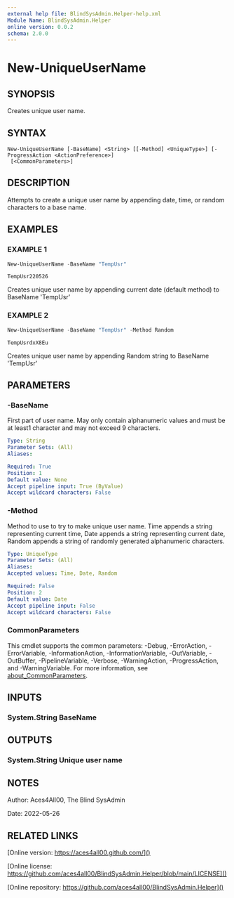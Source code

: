 ```yaml
---
external help file: BlindSysAdmin.Helper-help.xml
Module Name: BlindSysAdmin.Helper
online version: 0.0.2
schema: 2.0.0
---
```


# New-UniqueUserName

## SYNOPSIS
Creates unique user name.

## SYNTAX

```
New-UniqueUserName [-BaseName] <String> [[-Method] <UniqueType>] [-ProgressAction <ActionPreference>]
 [<CommonParameters>]
```

## DESCRIPTION
Attempts to create a unique user name by appending date, time, or random characters to a base name.

## EXAMPLES

### EXAMPLE 1
```powershell
New-UniqueUserName -BaseName "TempUsr"
```
```output
TempUsr220526
```

Creates unique user name by appending current date (default method) to BaseName 'TempUsr'

### EXAMPLE 2
```powershell
New-UniqueUserName -BaseName "TempUsr" -Method Random
```
```output
TempUsrdxX8Eu
```

Creates unique user name by appending Random string to BaseName 'TempUsr'

## PARAMETERS

### -BaseName
First part of user name.
May only contain alphanumeric values and must be at least1 character and may not exceed 9 characters.

```yaml
Type: String
Parameter Sets: (All)
Aliases:

Required: True
Position: 1
Default value: None
Accept pipeline input: True (ByValue)
Accept wildcard characters: False
```

### -Method
Method to use to try to make unique user name.
Time appends a string representing current time, Date appends a string representing current date, Random appends a string of randomly generated alphanumeric characters.

```yaml
Type: UniqueType
Parameter Sets: (All)
Aliases:
Accepted values: Time, Date, Random

Required: False
Position: 2
Default value: Date
Accept pipeline input: False
Accept wildcard characters: False
```

### CommonParameters
This cmdlet supports the common parameters: -Debug, -ErrorAction, -ErrorVariable, -InformationAction, -InformationVariable, -OutVariable, -OutBuffer, -PipelineVariable, -Verbose, -WarningAction, -ProgressAction, and -WarningVariable. For more information, see [about_CommonParameters](http://go.microsoft.com/fwlink/?LinkID=113216).

## INPUTS

### System.String   BaseName
## OUTPUTS

### System.String   Unique user name
## NOTES
Author: Aces4All00, The Blind SysAdmin

Date:   2022-05-26

## RELATED LINKS

[Online version: https://aces4all00.github.com/]()

[Online license: https://github.com/aces4all00/BlindSysAdmin.Helper/blob/main/LICENSE]()

[Online repository: https://github.com/aces4all00/BlindSysAdmin.Helper]()

